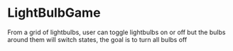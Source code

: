 # LightBulbGame
From a grid of lightbulbs, user can toggle lightbulbs on or off but the bulbs around them will switch states, the goal is to turn all bulbs off

